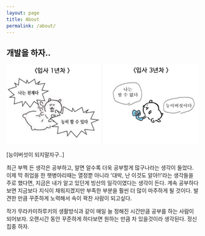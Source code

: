 ```yaml
---
layout: page
title: About
permalink: /about/
---
```




## 개발을 하자..

<img src = "/img/candoit.jpeg" class="middle-image"/>

[능이버섯이 되지말자구..]

최근 부쩍 든 생각은 공부하고, 알면 알수록 더욱 공부할게 많구나라는 생각이 들었다. 이제 막 취업을 한 햇병아리때는 열정뿐 아니라 '대박, 난 이것도 알아!!'라는 생각들을 주로 했다면, 지금은 내가 알고 있던게 빙산의 일각이였다는 생각이 든다. 계속 공부하다보면 지금보다 지식이 채워지겠지만 부족한 부분을 훨씬 더 많이 마주하게 될 것이다. 발견한 만큼 꾸준하게 노력해서 속이 꽉찬 사람이 되고싶다.

작가 무라카미하루키의 생활방식과 같이 매일 늘 정해진 시간만큼 공부를 하는 사람이 되어보자. 오랜시간 동안 꾸준하게 하다보면 원하는 만큼 차 있을것이라 생각된다. 정신 집중 하자.